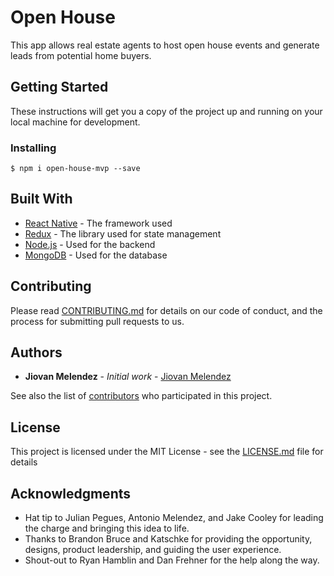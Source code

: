 # Open House

This app allows real estate agents to host open house events and generate leads from potential home buyers. 

## Getting Started

These instructions will get you a copy of the project up and running on your local machine for development.

### Installing

```
$ npm i open-house-mvp --save
```

## Built With

* [React Native](https://facebook.github.io/react-native/) - The framework used
* [Redux](https://redux.js.org/) - The library used for state management
* [Node.js](https://nodejs.org/en/) - Used for the backend
* [MongoDB](https://docs.mongodb.com/manual/) - Used for the database

## Contributing

Please read [CONTRIBUTING.md](https://github.com/BossFightDev/Open-House-MVP/blob/master/CONTRIBUTING.md) for details on our code of conduct, and the process for submitting pull requests to us.

## Authors

* **Jiovan Melendez** - *Initial work* - [Jiovan Melendez](https://github.com/jiovan)

See also the list of [contributors](https://github.com/BossFightDev/Open-House-MVP/graphs/contributors) who participated in this project.

## License

This project is licensed under the MIT License - see the [LICENSE.md](LICENSE.md) file for details

## Acknowledgments

* Hat tip to Julian Pegues, Antonio Melendez, and Jake Cooley for leading the charge and bringing this idea to life.
* Thanks to Brandon Bruce and Katschke for providing the opportunity, designs, product leadership, and guiding the user experience.
* Shout-out to Ryan Hamblin and Dan Frehner for the help along the way.
